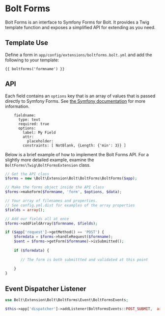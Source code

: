 Bolt Forms
==========

Bolt Forms is an interface to Symfony Forms for Bolt.  It provides a Twig template function and 
exposes a simplified API for extending as you need.

Template Use
------------

Define a form in `app/config/extensions/boltforms.bolt.yml` and add the following to your template:

```twig
{{ boltforms('formname') }}
```

API
---

Each field contains an `options` key that is an array of values that is passed directly to 
Symfony Forms.  See [the Symfony documentation](http://symfony.com/doc/current/reference/forms/types/form.html) for more information. 

```
    fieldname:
      type: text
      required: true
      options:
        label: My Field
        attr:
          placeholder: 
        constraints: [ NotBlank, {Length: {'min': 3}} ]
```

Below is a brief example of how to implement the Bolt Forms API.  For a slightly more detailed 
example, examine the `BoltForms\Twig\BoltFormsExtension` class.

```php
// Get the API class
$forms = new \Bolt\Extension\Bolt\BoltForms\BoltForms($app);

// Make the forms object inside the API class
$forms->makeForm($formname, 'form', $options, $data);

// Your array of filenames and properties.
// See config.yml.dist for examples of the array properties
$fields = array();

// Add our fields all at once
$forms->addFieldArray($formname, $fields);

if ($app['request']->getMethod() == 'POST') {
    $formdata = $forms->handleRequest($formname);
    $sent = $forms->getForm($formname)->isSubmitted();
    
    if ($formdata) {
    
       // The form is both submittted and validated at this point
       
    }
}
``` 

Event Dispatcher Listener
-------------------------

```php
use Bolt\Extension\Bolt\BoltForms\Event\BoltFormsEvents;

$this->app['dispatcher']->addListener(BoltFormsEvents::POST_SUBMIT,  array($this, 'myPostSubmit'));
```
